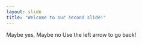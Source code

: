 ```yaml
---
layout: slide
title: "Welcome to our second slide!"
---
```

Maybe yes, Maybe no
Use the left arrow to go back!

